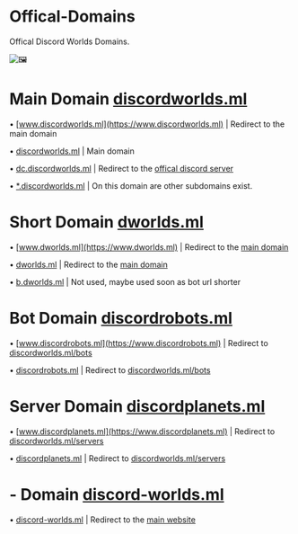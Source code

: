 # Offical-Domains
Offical Discord Worlds Domains.

![🖼](https://discordworlds.ml/img/logo.png)

# Main Domain [discordworlds.ml](https://discordworlds.ml)
• [www.discordworlds.ml](https://www.discordworlds.ml) | Redirect to the main domain <p>
• [discordworlds.ml](https://discordworlds.ml) | Main domain <p>
• [dc.discordworlds.ml](https://dc.discordworlds.ml) | Redirect to the [offical discord server](https://dc.discordworlds.ml) <p>
• [*.discordworlds.ml](https://dev.discordworlds.ml) | On this domain are other subdomains exist.
  
# Short Domain [dworlds.ml](https://dworlds.ml)
• [www.dworlds.ml](https://www.dworlds.ml) | Redirect to the [main domain](https://discordworlds.ml) <p>
• [dworlds.ml](https://dworlds.ml) | Redirect to the [main domain](https://discordworlds.ml) <p>
• [b.dworlds.ml](https://b.dworlds.ml) | Not used, maybe used soon as bot url shorter <p>
  
# Bot Domain [discordrobots.ml](https://discordrobots.ml)
• [www.discordrobots.ml](https://www.discordrobots.ml) | Redirect to [discordworlds.ml/bots](https://discordworlds.ml/bots) <p>
• [discordrobots.ml](https://discordrobots.ml) | Redirect to [discordworlds.ml/bots](https://discordworlds.ml/bots) <p>
  
# Server Domain [discordplanets.ml](https://discordplanets.ml)
• [www.discordplanets.ml](https://www.discordplanets.ml) | Redirect to [discordworlds.ml/servers](https://discordworlds.ml/servers) <p>
• [discordplanets.ml](https://discordplanets.ml) | Redirect to [discordworlds.ml/servers](https://discordworlds.ml/servers)
  
# - Domain [discord-worlds.ml](https://discord-worlds.ml)
• [discord-worlds.ml](https://discord-worlds.ml) | Redirect to the [main website](https://discordworlds.ml)
